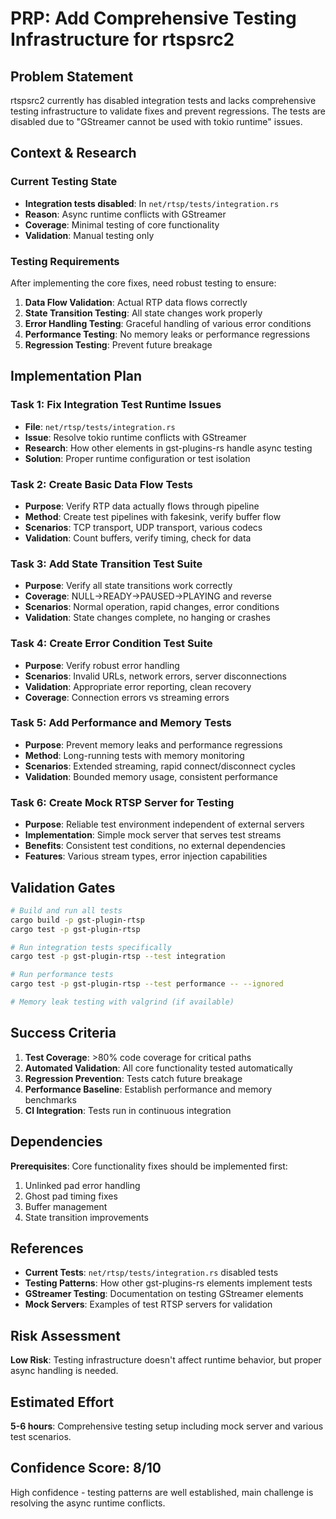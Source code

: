 # PRP: Add Comprehensive Testing Infrastructure for rtspsrc2

## Problem Statement

rtspsrc2 currently has disabled integration tests and lacks comprehensive testing infrastructure to validate fixes and prevent regressions. The tests are disabled due to "GStreamer cannot be used with tokio runtime" issues.

## Context & Research

### Current Testing State
- **Integration tests disabled**: In `net/rtsp/tests/integration.rs`
- **Reason**: Async runtime conflicts with GStreamer
- **Coverage**: Minimal testing of core functionality
- **Validation**: Manual testing only

### Testing Requirements
After implementing the core fixes, need robust testing to ensure:
1. **Data Flow Validation**: Actual RTP data flows correctly
2. **State Transition Testing**: All state changes work properly  
3. **Error Handling Testing**: Graceful handling of various error conditions
4. **Performance Testing**: No memory leaks or performance regressions
5. **Regression Testing**: Prevent future breakage

## Implementation Plan

### Task 1: Fix Integration Test Runtime Issues
- **File**: `net/rtsp/tests/integration.rs`
- **Issue**: Resolve tokio runtime conflicts with GStreamer
- **Research**: How other elements in gst-plugins-rs handle async testing
- **Solution**: Proper runtime configuration or test isolation

### Task 2: Create Basic Data Flow Tests
- **Purpose**: Verify RTP data actually flows through pipeline
- **Method**: Create test pipelines with fakesink, verify buffer flow
- **Scenarios**: TCP transport, UDP transport, various codecs
- **Validation**: Count buffers, verify timing, check for data

### Task 3: Add State Transition Test Suite
- **Purpose**: Verify all state transitions work correctly
- **Coverage**: NULL→READY→PAUSED→PLAYING and reverse
- **Scenarios**: Normal operation, rapid changes, error conditions
- **Validation**: State changes complete, no hanging or crashes

### Task 4: Create Error Condition Test Suite
- **Purpose**: Verify robust error handling
- **Scenarios**: Invalid URLs, network errors, server disconnections
- **Validation**: Appropriate error reporting, clean recovery
- **Coverage**: Connection errors vs streaming errors

### Task 5: Add Performance and Memory Tests
- **Purpose**: Prevent memory leaks and performance regressions
- **Method**: Long-running tests with memory monitoring
- **Scenarios**: Extended streaming, rapid connect/disconnect cycles
- **Validation**: Bounded memory usage, consistent performance

### Task 6: Create Mock RTSP Server for Testing
- **Purpose**: Reliable test environment independent of external servers
- **Implementation**: Simple mock server that serves test streams
- **Benefits**: Consistent test conditions, no external dependencies
- **Features**: Various stream types, error injection capabilities

## Validation Gates

```bash
# Build and run all tests
cargo build -p gst-plugin-rtsp
cargo test -p gst-plugin-rtsp

# Run integration tests specifically
cargo test -p gst-plugin-rtsp --test integration

# Run performance tests
cargo test -p gst-plugin-rtsp --test performance -- --ignored

# Memory leak testing with valgrind (if available)
```

## Success Criteria

1. **Test Coverage**: >80% code coverage for critical paths
2. **Automated Validation**: All core functionality tested automatically
3. **Regression Prevention**: Tests catch future breakage
4. **Performance Baseline**: Establish performance and memory benchmarks
5. **CI Integration**: Tests run in continuous integration

## Dependencies

**Prerequisites**: Core functionality fixes should be implemented first:
1. Unlinked pad error handling
2. Ghost pad timing fixes  
3. Buffer management
4. State transition improvements

## References

- **Current Tests**: `net/rtsp/tests/integration.rs` disabled tests
- **Testing Patterns**: How other gst-plugins-rs elements implement tests
- **GStreamer Testing**: Documentation on testing GStreamer elements
- **Mock Servers**: Examples of test RTSP servers for validation

## Risk Assessment

**Low Risk**: Testing infrastructure doesn't affect runtime behavior, but proper async handling is needed.

## Estimated Effort

**5-6 hours**: Comprehensive testing setup including mock server and various test scenarios.

## Confidence Score: 8/10

High confidence - testing patterns are well established, main challenge is resolving the async runtime conflicts.